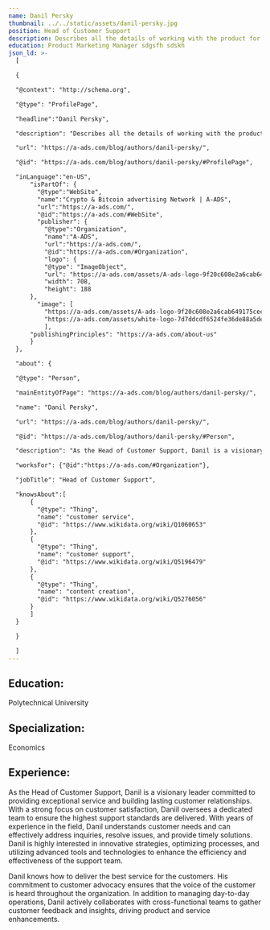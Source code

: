 ```yaml
---
name: Danil Persky
thumbnail: ../../static/assets/danil-persky.jpg
position: Head of Customer Support
description: Describes all the details of working with the product for customers
education: Product Marketing Manager sdgsfh sdskh
json_ld: >-
  [

  {

  "@context": "http://schema.org",

  "@type": "ProfilePage",

  "headline":"Danil Persky",

  "description": "Describes all the details of working with the product for customers",

  "url": "https://a-ads.com/blog/authors/danil-persky/",

  "@id": "https://a-ads.com/blog/authors/danil-persky/#ProfilePage",

  "inLanguage":"en-US",
      "isPartOf": {
        "@type":"WebSite",
        "name":"Crypto & Bitcoin advertising Network | A-ADS",
        "url":"https://a-ads.com/",
        "@id":"https://a-ads.com/#WebSite",
        "publisher": {
          "@type":"Organization",
          "name":"A-ADS",
          "url":"https://a-ads.com/",
          "@id":"https://a-ads.com/#Organization",   
          "logo": {
          "@type": "ImageObject",
          "url": "https://a-ads.com/assets/A-ads-logo-9f20c608e2a6cab649175cec3c3976253264542bc7b570a5de64eb3e206b5935.svg",
          "width": 708,
          "height": 188
      },
  	    "image": [
          "https://a-ads.com/assets/A-ads-logo-9f20c608e2a6cab649175cec3c3976253264542bc7b570a5de64eb3e206b5935.svg",
          "https://a-ads.com/assets/white-logo-7d7ddcdf6524fe36de88a5de9e76e6c6a6401b5e78910c27c1f0e7213cdc97bb.svg"
          ],
  	  "publishingPrinciples": "https://a-ads.com/about-us"
      }
  },

  "about": {

  "@type": "Person",

  "mainEntityOfPage": "https://a-ads.com/blog/authors/danil-persky/",

  "name": "Danil Persky",

  "url": "https://a-ads.com/blog/authors/danil-persky/",

  "@id": "https://a-ads.com/blog/authors/danil-persky/#Person",

  "description": "As the Head of Customer Support, Danil is a visionary leader committed to providing exceptional service and building lasting customer relationships. With a strong focus on customer satisfaction, Daniil oversees a dedicated team to ensure the highest support standards are delivered. With years of experience in the field, Danil understands customer needs and can effectively address inquiries, resolve issues, and provide timely solutions. Danil is highly interested in innovative strategies, optimizing processes, and utilizing advanced tools and technologies to enhance the efficiency and effectiveness of the support team. Danil knows how to deliver the best service for the customers. His commitment to customer advocacy ensures that the voice of the customer is heard throughout the organization. In addition to managing day-to-day operations, Danil actively collaborates with cross-functional teams to gather customer feedback and insights, driving product and service enhancements.",

  "worksFor": {"@id":"https://a-ads.com/#Organization"},

  "jobTitle": "Head of Customer Support",

  "knowsAbout":[
      {
        "@type": "Thing",
        "name": "customer service",
        "@id": "https://www.wikidata.org/wiki/Q1060653"
      },
      {
        "@type": "Thing",
        "name": "customer support",
        "@id": "https://www.wikidata.org/wiki/Q5196479"
      },
      {
        "@type": "Thing",
        "name": "content creation",
        "@id": "https://www.wikidata.org/wiki/Q5276056"
      }	
      ]
  }

  }

  ]
---
```

## Education: 

Polytechnical University

## Specialization:

Economics

## Experience:

 As the Head of Customer Support, Danil is a visionary leader committed to providing exceptional service and building lasting customer relationships. With a strong focus on customer satisfaction, Daniil oversees a dedicated team to ensure the highest support standards are delivered. With years of experience in the field, Danil understands customer needs and can effectively address inquiries, resolve issues, and provide timely solutions. Danil is highly interested in innovative strategies, optimizing processes, and utilizing advanced tools and technologies to enhance the efficiency and effectiveness of the support team.

Danil knows how to deliver the best service for the customers. His commitment to customer advocacy ensures that the voice of the customer is heard throughout the organization. In addition to managing day-to-day operations, Danil actively collaborates with cross-functional teams to gather customer feedback and insights, driving product and service enhancements.